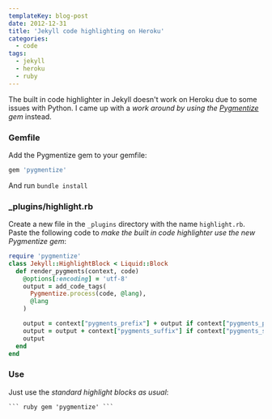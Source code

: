 ```yaml
---
templateKey: blog-post
date: 2012-12-31
title: 'Jekyll code highlighting on Heroku'
categories:
  - code
tags:
  - jekyll
  - heroku
  - ruby
---
```


The built in code highlighter in Jekyll doesn't work on Heroku due to some issues with Python. I came up with a _work around by using the [Pygmentize][1] gem_ instead.

### Gemfile

Add the Pygmentize gem to your gemfile:

```ruby
gem 'pygmentize'
```

And run `bundle install`

### \_plugins/highlight.rb

Create a new file in the `_plugins` directory with the name `highlight.rb`. Paste the following code to _make the built in code highlighter use the new Pygmentize gem_:

```ruby
require 'pygmentize'
class Jekyll::HighlightBlock < Liquid::Block
  def render_pygments(context, code)
    @options[:encoding] = 'utf-8'
    output = add_code_tags(
      Pygmentize.process(code, @lang),
      @lang
    )

    output = context["pygments_prefix"] + output if context["pygments_prefix"]
    output = output + context["pygments_suffix"] if context["pygments_suffix"]
    output
  end
end
```

### Use

Just use the _standard highlight blocks as usual_:

````html
``` ruby gem 'pygmentize' ```
````

[1]: https://rubygems.org/gems/pygmentize
